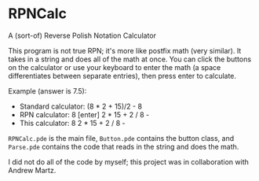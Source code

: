 RPNCalc
=======

A (sort-of) Reverse Polish Notation Calculator

This program is not true RPN; it's more like postfix math (very similar). It takes in a string and does all of the math at once.
You can click the buttons on the calculator or use your keyboard to enter the math (a space differentiates between separate entries), then press enter to calculate.

Example (answer is 7.5):
- Standard calculator: (8 * 2 + 15)/2 - 8
- RPN calculator: 8 [enter] 2 * 15 + 2 / 8 -
- This calculator: 8 2 * 15 + 2 / 8 -

`RPNCalc.pde` is the main file, `Button.pde` contains the button class, and `Parse.pde` contains the code that reads in the string and does the math.

I did not do all of the code by myself; this project was in collaboration with Andrew Martz.
